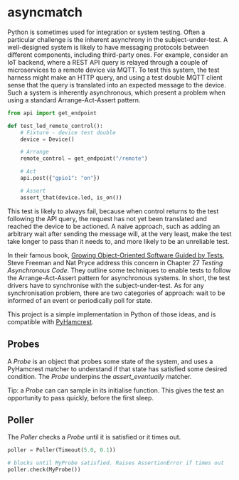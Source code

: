 # asyncmatch

Python is sometimes used for integration or system testing. Often a particular
challenge is the inherent asynchrony in the subject-under-test. A well-designed
system is likely to have messaging protocols between different components,
including third-party ones. For example, consider an IoT backend, where a
REST API query is relayed through a couple of microservices to a remote device
via MQTT. To test this system, the test harness might make an HTTP query, and
using a test double MQTT client sense that the query is translated into an
expected message to the device. Such a system is inherently asynchronous, which
present a problem when using a standard Arrange-Act-Assert pattern. 

```python
from api import get_endpoint

def test_led_remote_control():
    # Fixture - device test double
    device = Device()

    # Arrange
    remote_control = get_endpoint("/remote")

    # Act
    api.post({"gpio1": "on"})

    # Assert
    assert_that(device.led, is_on())

```

This test is likely to always fail, because when control returns to the test
following the API query, the request has not yet been translated and reached the
device to be actioned. A naive approach, such as adding an arbitrary wait after
sending the message will, at the very least, make the test take longer to pass
than it needs to, and more likely to be an unreliable test.  

In their famous book, [Growing Object-Oriented Software Guided by Tests](https://www.amazon.co.uk/Growing-Object-Oriented-Software-Guided-Signature/dp/0321503627), Steve Freeman and Nat Pryce address this concern in Chapter 27 _Testing Asynchronous Code_. They outline some techniques to enable tests to follow the Arrange-Act-Assert pattern for asynchronous systems. In short, the test drivers have to synchronise with the subject-under-test. As for any synchronisation problem, there are two categories of approach: wait to be informed of an event or periodically poll for state.

This project is a simple implementation in Python of those ideas, and is compatible with [PyHamcrest](https://github.com/hamcrest/PyHamcrest).


## Probes

A *Probe* is an object that probes some state of the system, and uses a PyHamcrest matcher to understand if that state has satisfied some desired condition. The *Probe* underpins the *assert_eventually* matcher.

Tip: a *Probe* can can sample in its initialise function. This gives the test an opportunity to pass quickly, before the first sleep.

## Poller

The *Poller* checks a *Probe* until it is satisfied or it times out. 

```python
poller = Poller(Timeout(5.0, 0.1))

# blocks until MyProbe satisfied. Raises AssertionError if times out
poller.check(MyProbe())
```